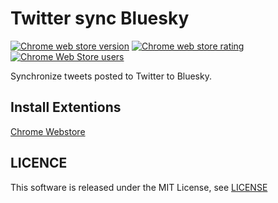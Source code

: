 # Twitter sync Bluesky

<a href="https://chrome.google.com/webstore/detail/twitter-sync-bluesky/eionlngmkedemdaeaakelgdbnhlnepof"><img alt="Chrome web store version" src="https://img.shields.io/chrome-web-store/v/eionlngmkedemdaeaakelgdbnhlnepof.svg"></a>
<a href="https://chrome.google.com/webstore/detail/twitter-sync-bluesky/eionlngmkedemdaeaakelgdbnhlnepof"><img alt="Chrome web store rating" src="https://img.shields.io/chrome-web-store/stars/eionlngmkedemdaeaakelgdbnhlnepof.svg"></a>
<a href="https://chrome.google.com/webstore/detail/twitter-sync-bluesky/eionlngmkedemdaeaakelgdbnhlnepof"><img alt="Chrome Web Store users" src="https://img.shields.io/chrome-web-store/users/eionlngmkedemdaeaakelgdbnhlnepof"></a>

Synchronize tweets posted to Twitter to Bluesky.

## Install Extentions

[Chrome Webstore](https://chrome.google.com/webstore/detail/twitter-sync-bluesky/eionlngmkedemdaeaakelgdbnhlnepof/related?hl=ja&authuser=0)

## LICENCE
This software is released under the MIT License, see [LICENSE](./LICENCE)
